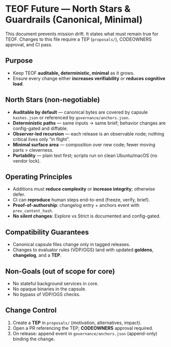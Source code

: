 # TEOF Future — North Stars & Guardrails (Canonical, Minimal)

This document prevents mission drift. It states what must remain true for TEOF.
Changes to this file require a TEP (`proposals/`), CODEOWNERS approval, and CI pass.

## Purpose
- Keep TEOF **auditable, deterministic, minimal** as it grows.
- Ensure every change either **increases verifiability** or **reduces cognitive load**.

## North Stars (non-negotiable)
- **Auditable by default** — canonical bytes are covered by capsule `hashes.json` or referenced by `governance/anchors.json`.
- **Deterministic paths** — same inputs → same brief; behavior changes are config-gated and diffable.
- **Observer-led recursion** — each release is an observable node; nothing critical lives only “in flight”.
- **Minimal surface area** — composition over new code; fewer moving parts > cleverness.
- **Portability** — plain text first; scripts run on clean Ubuntu/macOS (no vendor lock).

## Operating Principles
- Additions must **reduce complexity** or **increase integrity**; otherwise defer.
- CI can **reproduce** human steps end-to-end (freeze, verify, brief).
- **Proof-of-authorship**: changelog entry + anchors event with `prev_content_hash`.
- **No silent changes**: Explore vs Strict is documented and config-gated.

## Compatibility Guarantees
- Canonical capsule files change only in tagged releases.
- Changes to evaluator rules (VDP/OGS) land with updated **goldens**, **changelog**, and a **TEP**.

## Non-Goals (out of scope for core)
- No stateful background services in core.
- No opaque binaries in the capsule.
- No bypass of VDP/OGS checks.

## Change Control
1) Create a **TEP** in `proposals/` (motivation, alternatives, impact).  
2) Open a PR referencing the TEP; **CODEOWNERS** approval required.  
3) On release: append event in `governance/anchors.json` (append-only) binding the change.
